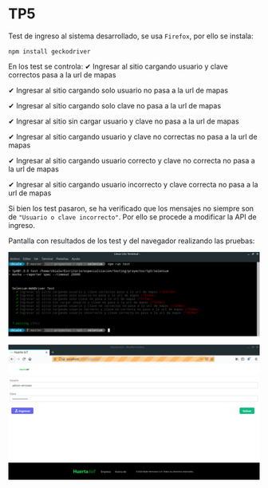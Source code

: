 # TP5

Test de ingreso al sistema desarrollado, se usa `Firefox`, por ello se instala:

```
npm install geckodriver
```

En los test se controla:
✔ Ingresar al sitio cargando usuario y clave correctos pasa a la url de mapas

✔ Ingresar al sitio cargando solo usuario no pasa a la url de mapas

✔ Ingresar al sitio cargando solo clave no pasa a la url de mapas

✔ Ingresar al sitio sin cargar usuario y clave no pasa a la url de mapas

✔ Ingresar al sitio cargando usuario y clave no correctas no pasa a la url de mapas

✔ Ingresar al sitio cargando usuario correcto y clave no correcta no pasa a la url de mapas 

✔ Ingresar al sitio cargando usuario incorrecto y clave correcta no pasa a la url de mapas


Si bien los test pasaron, se ha verificado que los mensajes no siempre son de `"Usuario o clave incorrecto"`. Por ello se procede a modificar la API de ingreso.

Pantalla con resultados de los test y del navegador realizando las pruebas:

![](./imagenes/captura_test.png)

![](./imagenes/captura_navegador.png)

